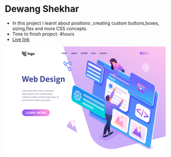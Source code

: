 # Dewang Shekhar

- In this project i learnt about positions ,creating custom buttons,boxes, sizing,flex and more CSS concepts.
- Time to finish project: 4hours
- [Live link](https://webdesignproj8.netlify.app)

![screenshot](/live-class-project-8/8.png)

